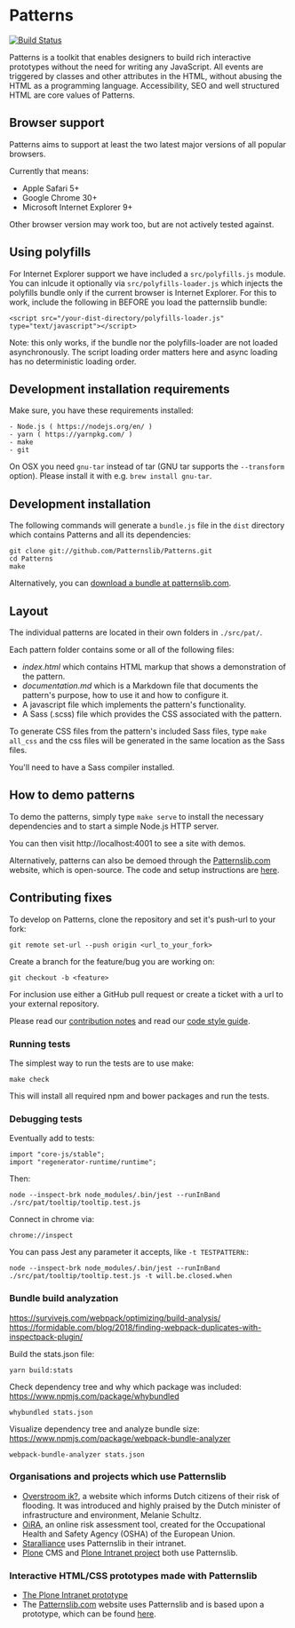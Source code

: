# Patterns

[![Build Status](https://github.com/Patternslib/Patterns/workflows/test/badge.svg?branch=master)](https://travis-ci.org/Patternslib/Patterns)

Patterns is a toolkit that enables designers to build rich
interactive prototypes without the need for writing any JavaScript. All events
are triggered by classes and other attributes in the HTML, without abusing the
HTML as a programming language. Accessibility, SEO and well structured HTML are
core values of Patterns.

## Browser support

Patterns aims to support at least the two latest major versions of all popular browsers.

Currently that means:

-   Apple Safari 5+
-   Google Chrome 30+
-   Microsoft Internet Explorer 9+

Other browser version may work too, but are not actively tested against.


## Using polyfills

For Internet Explorer support we have included a ``src/polyfills.js`` module.
You can inlcude it optionally via ``src/polyfills-loader.js`` which injects the polyfills bundle only if the current browser is Internet Explorer.
For this to work, include the following in BEFORE you load the patternslib bundle:

```
<script src="/your-dist-directory/polyfills-loader.js" type="text/javascript"></script>
```

Note: this only works, if the bundle nor the polyfills-loader are not loaded asynchronously.
The script loading order matters here and async loading has no deterministic loading order.


## Development installation requirements

Make sure, you have these requirements installed:

    - Node.js ( https://nodejs.org/en/ )
    - yarn ( https://yarnpkg.com/ )
    - make
    - git

On OSX you need ``gnu-tar`` instead of tar (GNU tar supports the ``--transform`` option).
Please install it with e.g. ``brew install gnu-tar``.


## Development installation

The following commands will generate a `bundle.js` file in the `dist` directory
which contains Patterns and all its dependencies:

    git clone git://github.com/Patternslib/Patterns.git
    cd Patterns
    make

Alternatively, you can [download a bundle at patternslib.com](http://patternslib.com/download.html).


## Layout

The individual patterns are located in their own folders in `./src/pat/`.

Each pattern folder contains some or all of the following files:

-   _index.html_ which contains HTML markup that shows a demonstration of the pattern.
-   _documentation.md_ which is a Markdown file that documents the pattern's purpose, how to use it and how to configure it.
-   A javascript file which implements the pattern's functionality.
-   A Sass (.scss) file which provides the CSS associated with the pattern.

To generate CSS files from the pattern's included Sass files, type `make all_css`
and the css files will be generated in the same location as the Sass files.

You'll need to have a Sass compiler installed.


## How to demo patterns

To demo the patterns, simply type `make serve` to install the necessary
dependencies and to start a simple Node.js HTTP server.

You can then visit http://localhost:4001 to see a site with demos.

Alternatively, patterns can also be demoed through the
[Patternslib.com](http://patternslib.com) website, which is open-source. The
code and setup instructions are [here](https://github.com/patternslib/Patterns-site).


## Contributing fixes

To develop on Patterns, clone the repository and set it's push-url to your fork:

    git remote set-url --push origin <url_to_your_fork>

Create a branch for the feature/bug you are working on:

    git checkout -b <feature>

For inclusion use either a GitHub pull request or create a ticket with
a url to your external repository.

Please read our [contribution notes](CONTRIBUTING.md) and read our [code style guide](docs/developer/styleguide.md).


### Running tests

The simplest way to run the tests are to use make:

    make check

This will install all required npm and bower packages and run the tests.


### Debugging tests

Eventually add to tests:

    import "core-js/stable";
    import "regenerator-runtime/runtime";

Then:

    node --inspect-brk node_modules/.bin/jest --runInBand ./src/pat/tooltip/tooltip.test.js

Connect in chrome via:

    chrome://inspect

You can pass Jest any parameter it accepts, like `-t TESTPATTERN`::

    node --inspect-brk node_modules/.bin/jest --runInBand ./src/pat/tooltip/tooltip.test.js -t will.be.closed.when


### Bundle build analyzation

https://survivejs.com/webpack/optimizing/build-analysis/
https://formidable.com/blog/2018/finding-webpack-duplicates-with-inspectpack-plugin/

Build the stats.json file:

    yarn build:stats

Check dependency tree and why which package was included:
https://www.npmjs.com/package/whybundled

    whybundled stats.json

Visualize dependency tree and analyze bundle size:
https://www.npmjs.com/package/webpack-bundle-analyzer

    webpack-bundle-analyzer stats.json


### Organisations and projects which use Patternslib

-   [Overstroom ik?](http://www.overstroomik.nl), a website which informs Dutch citizens of their risk of flooding. It was introduced and highly praised by the Dutch minister of infrastructure and environment, Melanie Schultz.
-   [OiRA](https://client.oiraproject.eu/), an online risk assessment tool, created for the Occupational Health and Safety Agency (OSHA) of the European Union.
-   [Staralliance](http://www.staralliance.com) uses Patternslib in their intranet.
-   [Plone](http://plone.com) CMS and [Plone Intranet project](http://ploneintranet.com) both use Patternslib.


### Interactive HTML/CSS prototypes made with Patternslib

-   [The Plone Intranet prototype](http://prototype.ploneintranet.net/dashboard.html)
-   The [Patternslib.com](http://patternslib.com) website uses Patternslib and is based upon a prototype, which can be found [here](https://github.com/patternslib/Patterns-site).
